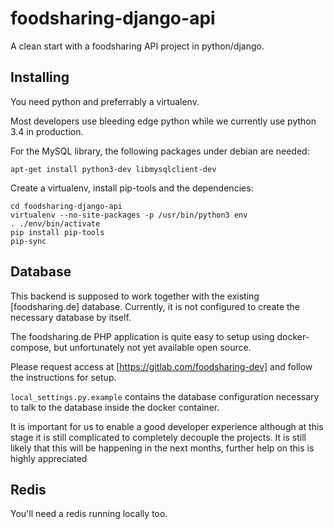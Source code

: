 # foodsharing-django-api
A clean start with a foodsharing API project in python/django.

## Installing

You need python and preferrably a virtualenv.

Most developers use bleeding edge python while we currently use python 3.4 in production.

For the MySQL library, the following packages under debian are needed:

```
apt-get install python3-dev libmysqlclient-dev
```

Create a virtualenv, install pip-tools and the dependencies:

```
cd foodsharing-django-api
virtualenv --no-site-packages -p /usr/bin/python3 env
. ./env/bin/activate
pip install pip-tools
pip-sync
```

## Database
This backend is supposed to work together with the existing [foodsharing.de] database.
Currently, it is not configured to create the necessary database by itself.

The foodsharing.de PHP application is quite easy to setup using docker-compose,
but unfortunately not yet available open source.

Please request access at [https://gitlab.com/foodsharing-dev] and follow the instructions
for setup.

`local_settings.py.example` contains the database configuration necessary to talk to the
database inside the docker container.

It is important for us to enable a good developer experience although at this stage it is still
complicated to completely decouple the projects. It is still likely that this will be happening in
the next months, further help on this is highly appreciated

## Redis

You'll need a redis running locally too.
